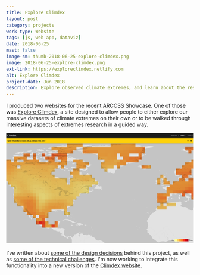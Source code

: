 ```yaml
---
title: Explore Climdex
layout: post
category: projects
work-type: Website
tags: [js, web app, dataviz]
date: 2018-06-25
mast: false
image-sm: thumb-2018-06-25-explore-climdex.png
image: 2018-06-25-explore-climdex.png
ext-link: https://exploreclimdex.netlify.com
alt: Explore Climdex
project-date: Jun 2018
description: Explore observed climate extremes, and learn about the research into them.
---
```

I produced two websites for the recent ARCCSS Showcase. One of those was [Explore Climdex](https://exploreclimdex.org), a site designed to allow people to either explore our massive datasets of climate extremes on their own or to be walked through interesting aspects of extremes research in a guided way.

![One view of Explore Climdex](/assets/post-img/2018-06-25-explore-climdex.png)

I've written about [some of the design decisions](http://climateextremes.org.au/arccss-showcase-projects/) behind this project, as well as [some of the technical challenges](https://medium.com/@rensa/challenges-visualising-climate-extremes-with-leaflet-7a407162d75f). I'm now working to integrate this functionality into a new version of the [Climdex website](https://climdex.org).